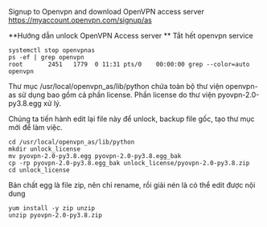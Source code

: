Signup to Openvpn and download OpenVPN access server
https://myaccount.openvpn.com/signup/as




**Hướng dẫn unlock OpenVPN Access server
**
Tắt hết openvpn service
```
systemctl stop openvpnas
ps -ef | grep openvpn
root       2451   1779  0 11:31 pts/0    00:00:00 grep --color=auto openvpn
```

Thư mục /usr/local/openvpn_as/lib/python chứa toàn bộ thư viện openvpn-as sử dụng bao gồm cả phần license. Phần license do thư viện pyovpn-2.0-py3.8.egg xử lý.

Chúng ta tiến hành edit lại file này để unlock, backup file gốc, tạo thư mục mới để làm việc.
```
cd /usr/local/openvpn_as/lib/python
mkdir unlock_license
mv pyovpn-2.0-py3.8.egg pyovpn-2.0-py3.8.egg_bak
cp -rp pyovpn-2.0-py3.8.egg_bak unlock_license/pyovpn-2.0-py3.8.zip
cd unlock_license
```
Bản chất egg là file zip, nên chỉ rename, rồi giải nén là có thể edit được nội dung
```
yum install -y zip unzip
unzip pyovpn-2.0-py3.8.zip
```


